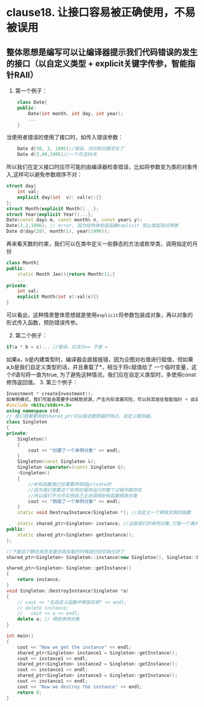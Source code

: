 <!--
 * @Author: zzzzztw
 * @Date: 2023-03-01 11:03:35
 * @LastEditors: Do not edit
 * @LastEditTime: 2023-03-01 13:20:04
 * @FilePath: /cpptest/Effectivecpp/ clause18.md
-->
# clause18. 让接口容易被正确使用，不易被误用
## 整体思想是编写可以让编译器提示我们代码错误的发生的接口（以自定义类型 + explicit关键字传参，智能指针RAII）
1. 第一个例子：
```cpp
    class Date{
    public:
        Date(int month, int day, int year);
        ...
    }
```
当使用者错误的使用了接口时，如传入错误参数：
```cpp
    Date d(30, 3, 1995)//错误，月份和日期写反了
    Date d(3,40,1995)//一个月没30天
```
所以我们在定义接口时应尽可能的由编译器检查错误，比如将参数变为类的对象传入,这样可以避免参数顺序不对：
```cpp
struct day{
    int val;
    explicit day(int  v): val(v):{}
};
struct Month{explicit Month()...};
struct Year{explicit Year()...};
Date(const day& m, const month& n, const year& y);
Date(3,2,1996); // error, 因为结构体构造函数explicit 禁止类型隐式转换
Date d(day(20), month(1), year(1996));
```
再来看天数的约束，我们可以在类中定义一些静态的方法或枚举类，调用指定的月份
```cpp
class Month{
public:
    static Month Jan(){return Month(1);}
    ...
private:
    int val;
    explicit Month(int v):val(v){}
}
```
可以看出，这种情景整体思想就是使用```explicit```将参数包装成对象，再以对象的形式传入函数，预防错误传参。

2. 第二个例子：
```cpp
if(a * b = c)... //错误，应该为== 不是 = 
```
如果a，b是内建类型时，编译器会直接报错，因为企图对右值进行赋值，但如果a,b是我们自定义类型的话，并且重载了*，相当于将c赋值给了 一个临时变量，这个if语句将一直为true, 为了避免这种情况，我们应在自定义类型时，多使用const修饰返回值。
3. 第三个例子：
```cpp
Investment * createInvestment();
如单例模式，我们可能会需要手动释放资源，产生内存泄漏风险，可以将其放在智能指针 + 自定义删除器来使用如下：
#include <bits/stdc++.h>
using namespace std;
// 我们就需要用到shared_ptr可以指定删除器的特点，自定义删除器。
class Singleton
{
private:
    Singleton()
    {
        cout << "创建了一个单例对象" << endl;
    }
    Singleton(const Singleton &);
    Singleton &operator=(const Singleton &);
    ~Singleton()
    {
        //析构函数我们也需要声明成private的
        //因为我们想要这个实例在程序运行的整个过程中都存在
        //所以我们不允许实例自己主动调用析构函数释放对象
        cout << "销毁了一个单例对象" << endl;
    }
    static void DestroyInstance(Singleton *); //自定义一个释放实例的函数

    static shared_ptr<Singleton> instance; //这是我们的单例对象,它是一个类对象的指针
public:
    static shared_ptr<Singleton> getInstance();
};

//下面这个静态成员变量在类加载的时候就已经初始化好了
shared_ptr<Singleton> Singleton::instance(new Singleton(), Singleton::DestroyInstance);

shared_ptr<Singleton> Singleton::getInstance()
{
    return instance;
}
void Singleton::DestroyInstance(Singleton *a)
{
    // cout << "在自定义函数中释放实例" << endl;
    // delete instance;
    //   cout << a << endl;
    delete a; // 释放单例对象
}

int main()
{
    cout << "Now we get the instance" << endl;
    shared_ptr<Singleton> instance1 = Singleton::getInstance();
    cout << instance1 << endl;
    shared_ptr<Singleton> instance2 = Singleton::getInstance();
    cout << instance1 << endl;
    shared_ptr<Singleton> instance3 = Singleton::getInstance();
    cout << instance1 << endl;
    cout << "Now we destroy the instance" << endl;
    return 0;
}
```
